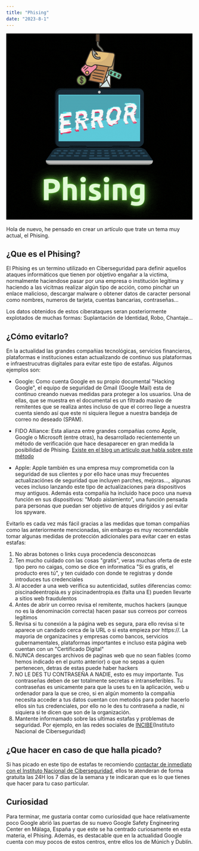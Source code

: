 ```yaml
---
title: "Phising"
date: "2023-8-1"
---
```


![Logo Phising](../images/Phising.gif)

Hola de nuevo, he pensado en crear un artículo que trate un tema muy actual, el Phising.

## ¿Que es el Phising?

El Phising es un termino utilizado en Ciberseguridad para definir aquellos ataques informáticos que tienen por objetivo engañar a la victima, normalmente haciendose pasar por una empresa o institución legítima y haciendo a las vicitmas realizar algún tipo de acción, como pinchar un enlace malicioso, descargar malware o obtener datos de caracter personal como nombres, numeros de tarjeta, cuentas bancarias, contraseñas...

Los datos obtenidos de estos ciberataques seran posteriormente explotados de muchas formas: Suplantación de Identidad, Robo, Chantaje...

## ¿Cómo evitarlo?

En la actualidad las grandes compañias tecnológicas, servicios financieros, plataformas e instituciones estan actualizando de continuo sus plataformas e infraestrucutras digitales para evitar este tipo de estafas. Algunos ejemplos son:

- Google: Como cuenta Google en su propio documental "Hacking Google", el equipo de seguridad de Gmail (Google Mail) esta de continuo creando nuevas medidas para proteger a los usuarios. Una de ellas, que se muestra en el documental es un filtrado masivo de remitentes que se realiza antes incluso de que el correo llege a nuestra cuenta siendo así que este ni siquiera llegue a nuestra bandeja de correo no deseado (SPAM).

- FIDO Alliance: Esta alianza entre grandes compañias como Apple, Google o Microsoft (entre otras), ha desarrollado recientemente un método de verificación que hace desaparecer en gran medida la posibilidad de Phising. [Existe en el blog un artículo que habla sobre este método](../ciberseguridad/ciberseguridad_fido-alliance-futuro-contrase%C3%B1as.md)

- Apple: Apple también es una empresa muy comprometida con la seguridad de sus clientes y por ello hace unas muy frecuentes actualizaciónes de seguridad que incluyen parches, mejoras..., algunas veces incluso lanzando este tipo de actualizaciones para dispositivos muy antiguos. Además esta compañia ha incluido hace poco una nueva función en sus dispositivos: "Modo aislamiento", una función pensada para personas que puedan ser objetivo de atques dirigidos y así evitar los spyware.

Evitarlo es cada vez más fácil gracias a las medidas que toman compañias como las anteriormente mencionadas, sin embargo es muy recomendable tomar algunas medidas de protección adicionales para evitar caer en estas estafas:

1. No abras botones o links cuya procedencia desconozcas
2. Ten mucho cuidado con las cosas "gratis", veras muchas oferta de este tipo pero no caigas, como se dice en informatica "Si es gratis, el producto eres tú", y ten cuidado con donde te registras y donde introduces tus credenciales
3. Al acceder a una web verifica su autenticidad, sutiles diferencias como: piscinadeentropia.es y piscinadentropia.es (falta una E) pueden llevarte a sitios web fraudulentos
4. Antes de abrir un correo revisa el remitente, muchos hackers (aunque no es la denominación correcta) hacen pasar sus correos por correos legítimos
5. Revisa si tu conexión a la página web es segura, para ello revisa si te aparece un candado cerca de la URL o si esta empieza por https://. La mayoria de organizacines y empresas como bancos, servicios gubernamentales, plataformas importantes e incluso esta página web cuentan con un "Certificado Digital"
6. NUNCA descarges archivos de paginas web que no sean fiables (como hemos indicado en el punto anterior) o que no sepas a quien pertenecen, detras de estas puede haber hackers
7. NO LE DES TU CONTRASEÑA A NADIE, esto es muy importante. Tus contraseñas deben de ser totalmente secretas e intranseferibles. Tu contraseñas es unicamente para que la uses tu en la aplicación, web u ordenador para la que se creo, si en algún momento la compañia necesita acceder a tus datos cuentan con metodós para poder hacerlo ellos sin tus credenciales, por ello no le des tu contraseña a nadie, ni siquiera si te dicen que son de la organización.
8. Mantente informamado sobre las ultimas estafas y problemas de seguridad. Por ejemplo, en las redes sociales de [INCIBE](https://www.incibe.es/incibe/sala-de-prensa)(Instituto Nacional de Ciberseguridad)


## ¿Que hacer en caso de que halla picado?

Si has picado en este tipo de estafas te recomiendo [contactar de inmediato con el Instituto Nacional de Ciberseguridad](https://www.incibe.es/linea-de-ayuda-en-ciberseguridad), ellos te atenderan de forma gratuita las 24H los 7 días de la semana y te indicaran que es lo que tienes que hacer para tu caso partícular.

## Curiosidad

Para terminar, me gustaria contar como curiosidad que hace relativamente poco Google abrió las puertas de su nuevo Google Safety Engineering Center en Málaga, España y que este se ha centrado curiosamente en esta materia, el Phising. Además, es destacable que en la actualidad Google cuenta con muy pocos de estos centros, entre ellos los de Múnich y Dublín.